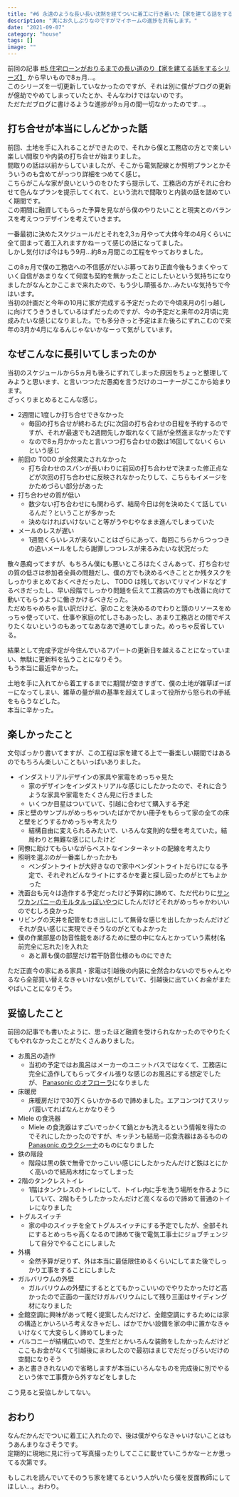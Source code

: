 ```yaml
---
title: "#6 永遠のような長い長い沈黙を経てついに着工に行き着いた【家を建てる話をするシリーズ】"
description: "実にお久しぶりなのですがマイホームの進捗を共有します。"
date: "2021-09-07"
category: "house"
tags: []
image: ""
---
```


前回の記事 [#5 住宅ローンがおりるまでの長い道のり【家を建てる話をするシリーズ】](/2021/01/my-home-05/) から早いもので8ヵ月…。  
このシリーズを一切更新していなかったのですが、それは別に僕がブログの更新が億劫でやめてしまっていたとか、そんなわけではないのです。  
ただただブログに書けるような進捗が9ヵ月の間一切なかったのです…。

## 打ち合せが本当にしんどかった話

前回、土地を手に入れることができたので、それから僕と工務店の方とで楽しい楽しい間取りや内装の打ち合せが始まりました。  
間取りの話は以前からしていましたが、そこから電気配線とか照明プランとかそういうのも含めてがっつり詳細をつめてく感じ。  
こちらがこんな家が良いというのをひたすら提示して、工務店の方がそれに合わせて色んなプランを提示してくれて、という流れで間取りと内装の話を詰めていく期間です。  
この期間に融資してもらった予算を見ながら僕のやりたいことと現実とのバランスを考えつつデザインを考えていきます。

一番最初に決めたスケジュールだとそれを2,3ヵ月やって大体今年の4月くらいに全て固まって着工入れますかねーって感じの話になってました。  
しかし気付けば今はもう9月…約8ヵ月間この工程をやっておりました。

この8ヵ月で僕の工務店への不信感がだいぶ募っており正直今後もうまくやっていく自信があまりなくて何度も契約を無かったことにしたいという気持ちになりましたがなんとかここまで来れたので、もう少し頑張るか…みたいな気持ちで今はいます。  
当初の計画だと今年の10月に家が完成する予定だったので今頃来月の引っ越しに向けてうきうきしているはずだったのですが、今の予定だと来年の2月頃に完成みたいな感じになりました。でも多分きっと予定はまた後ろにずれこむので来年の3月か4月になるんじゃないかなーって気がしています。

## なぜこんなに長引いてしまったのか

当初のスケジュールから5ヵ月も後ろにずれてしまった原因をちょっと整理してみようと思います、と言いつつただ愚痴を言うだけのコーナーがここから始まります。  
ざっくりまとめるとこんな感じ。

- 2週間に1度しか打ち合せできなかった
  - 毎回の打ち合せが終わるたびに次回の打ち合わせの日程を予約するのですが、それが最速でも2週間先しか取れなくて話が全然進まなかったです
  - なので8ヵ月かかったと言いつつ打ち合わせの数は16回してないくらいという感じ
- 前回の TODO が全然果たされなかった
  - 打ち合わせのスパンが長いわりに前回の打ち合わせで決まった修正点などが次回の打ち合わせに反映されなかったりして、こちらもイメージをかためづらい部分があった
- 打ち合わせの質が低い
  - 数少ない打ち合わせにも関わらず、結局今日は何を決めたくて話しているんだ？ということが多かった
  - 決めなければいけないこと等がうやむやなまま進んでしまっていた
- メールのレスが遅い
  - 1週間くらいレスが来ないことはざらにあって、毎回こちらからつっつきの追いメールをしたら謝罪しつつレスが来るみたいな状況だった

散々愚痴ってますが、もちろん僕にも悪いところはたくさんあって、打ち合わせの質の低さは参加者全員の問題だし、僕の方でも決めるべきこととか残タスクをしっかりまとめておくべきだったし、 TODO は残しておいてリマインドなどするべきだったし、早い段階でしっかり問題を伝えて工務店の方でも改善に向けて動いてもらうように働きかけるべきだった。  
ただめちゃめちゃ言い訳だけど、家のことを決めるのでわりと頭のリソースをめっちゃ使っていて、仕事や家庭の忙しさもあったし、あまり工務店との間でギスりたくないというのもあってなあなあで進めてしまった。めっちゃ反省している。

結果として完成予定が今住んでいるアパートの更新日を越えることになっていまい、無駄に更新料を払うことになりそう。  
もう本当に最近辛かった。

土地を手に入れてから着工するまでに期間が空きすぎて、僕の土地が雑草ぼーぼーになってしまい、雑草の量が県の基準を超えてしまって役所から怒られの手紙をもらうなどした。  
本当に辛かった。

## 楽しかったこと

文句ばっかり書いてますが、この工程は家を建てる上で一番楽しい期間ではあるのでもちろん楽しいこともいっぱいありました。

- インダストリアルデザインの家具や家電をめっちゃ見た
  - 家のデザインをインダストリアルな感じにしたかったので、それに合うような家具や家電をたくさん見に行きました
  - いくつか目星はついていて、引越に合わせて購入する予定
- 床と壁のサンプルがめっちゃついたばかでかい冊子をもらって家の全ての床と壁をどうするかめっちゃ考えたり
  - 結構自由に変えられるみたいで、いろんな変則的な壁を考えていた。結局わりと無難な感じにしたけど
- 同僚に助けてもらいながらベストなインターネットの配線を考えたり
- 照明を選ぶのが一番楽しかったかも
  - ペンダントライトが大好きなので家中ペンダントライトだらけになる予定で、それぞれどんなライトにするかを妻と探し回ったのがとてもよかった
- 洗面台も元々は造作する予定だったけど予算的に諦めて、ただ代わりに[サンワカンパニーのモルタルっぽいやつ](https://www.sanwacompany.co.jp/shop/series/S1071/)にしたんだけどそれがめっちゃかわいいのでむしろ良かった
- リビングの天井を配管をむき出しにして無骨な感じを出したかったんだけどそれが良い感じに実現できそうなのがとてもよかった
- 僕の作業部屋の防音性能をあげるために壁の中になんとかっていう素材(名前完全に忘れた)を入れた
  - あと扉も僕の部屋だけ若干防音仕様のものにできた

ただ正直今の家にある家具・家電は引越後の内装に全然合わないのでちゃんとやるなら全部買い替えなきゃいけない気がしていて、引越後に出ていくお金がまたやばいことになりそう。

## 妥協したこと

前回の記事でも書いたように、思ったほど融資を受けられなかったのでやりたくてもやれなかったことがたくさんありました。

- お風呂の造作
  - 当初の予定ではお風呂はメーカーのユニットバスではなくて、工務店に完全に造作してもらってタイル張りな感じのお風呂にする想定でしたが、 [Panasonic のオフローラ](https://sumai.panasonic.jp/bathroom/oflora/)になりました
- 床暖房
  - 床暖房だけで30万くらいかかるので諦めました。エアコンつけてスリッパ履いてればなんとかなりそう
- Miele の食洗器
  - Miele の食洗器はすごいでっかくて鍋とかも洗えるという情報を得たのでそれにしたかったのですが、キッチンも結局一応食洗器はあるものの [Panasonic のラクシーナ](https://sumai.panasonic.jp/kitchen/lacucina/)のものになりました 
- 鉄の階段
  - 階段は黒の鉄で無骨でかっこいい感じにしたかったんだけど鉄はとにかく高いので結局木材になってしまった
- 2階のタンクレストイレ
  - 1階はタンクレスのトイレにして、トイレ内に手を洗う場所を作るようにしていて、2階もそうしたかったんだけど高くなるので諦めて普通のトイレになりました
- トグルスイッチ
  - 家の中のスイッチを全てトグルスイッチにする予定でしたが、全部それにするとめっちゃ高くなるので諦めて後で電気工事士にジョブチェンジして自分でやることにしました
- 外構
  - 全然予算が足りず、外は本当に最低限住めるくらいにしてまた後でしっかり工事をすることにしました
- ガルバリウムの外壁
  - ガルバリウムの外壁にするととてもかっこいいのでやりたかったけど高かったので正面の一面だけガルバリウムにして残り三面はサイディング材になりました
- 全館空調に興味があって軽く提案したんだけど、全館空調にするためには家の構造とかいろいろ考えなきゃだし、ばかでかい設備を家の中に置かなきゃいけなくて大変らしく諦めてしまった
- バルコニーが結構広いので、芝生だとかいろんな装飾をしたかったんだけどここもお金がなくて引越後にまわしたので最初はまじでだだっぴろいだけの空間になりそう
- あと書ききれないので省略しますが本当にいろんなものを完成後に別でやるという体で工事費から外すなどをしました

こう見ると妥協しかしてない。

## おわり

なんだかんだでついに着工に入れたので、後は僕がやらなきゃいけないことはもうあんまりなさそうです。  
定期的に現地に見に行って写真撮ったりしてここに載せていこうかなーとか思ってる次第です。

もしこれを読んでいてそのうち家を建てるという人がいたら僕を反面教師にしてほしい…。おわり。
